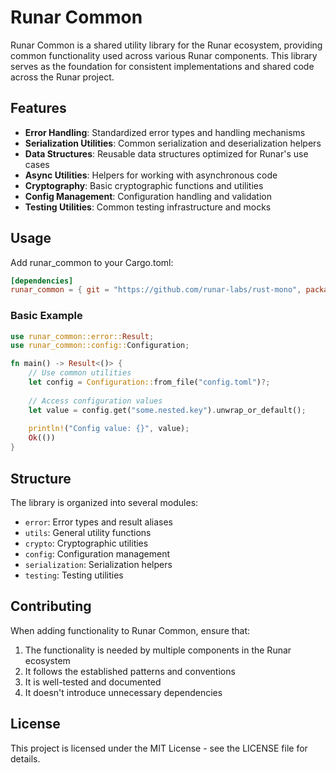 # Runar Common

Runar Common is a shared utility library for the Runar ecosystem, providing common functionality used across various Runar components. This library serves as the foundation for consistent implementations and shared code across the Runar project.

## Features

- **Error Handling**: Standardized error types and handling mechanisms
- **Serialization Utilities**: Common serialization and deserialization helpers
- **Data Structures**: Reusable data structures optimized for Runar's use cases
- **Async Utilities**: Helpers for working with asynchronous code
- **Cryptography**: Basic cryptographic functions and utilities
- **Config Management**: Configuration handling and validation
- **Testing Utilities**: Common testing infrastructure and mocks

## Usage

Add runar_common to your Cargo.toml:

```toml
[dependencies]
runar_common = { git = "https://github.com/runar-labs/rust-mono", package = "runar_common" }
```

### Basic Example

```rust
use runar_common::error::Result;
use runar_common::config::Configuration;

fn main() -> Result<()> {
    // Use common utilities
    let config = Configuration::from_file("config.toml")?;
    
    // Access configuration values
    let value = config.get("some.nested.key").unwrap_or_default();
    
    println!("Config value: {}", value);
    Ok(())
}
```

## Structure

The library is organized into several modules:

- `error`: Error types and result aliases
- `utils`: General utility functions
- `crypto`: Cryptographic utilities
- `config`: Configuration management
- `serialization`: Serialization helpers
- `testing`: Testing utilities

## Contributing

When adding functionality to Runar Common, ensure that:

1. The functionality is needed by multiple components in the Runar ecosystem
2. It follows the established patterns and conventions
3. It is well-tested and documented
4. It doesn't introduce unnecessary dependencies

## License

This project is licensed under the MIT License - see the LICENSE file for details.
